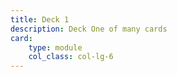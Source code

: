 ```yaml
---
title: Deck 1
description: Deck One of many cards
card:
    type: module
    col_class: col-lg-6
---
```

